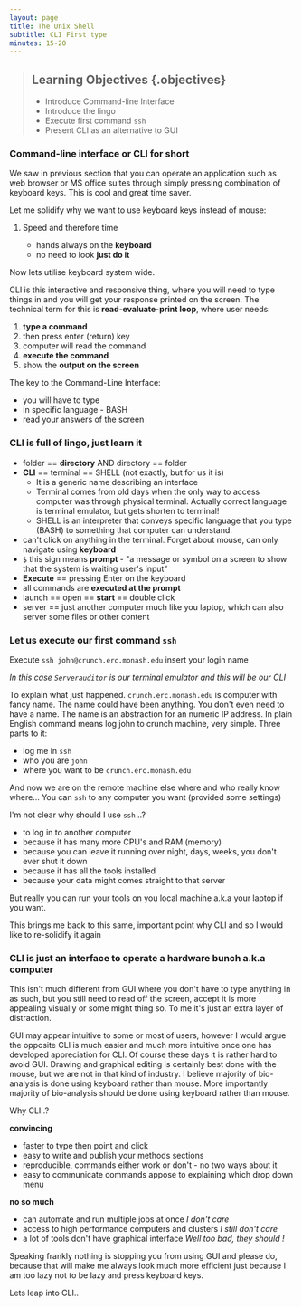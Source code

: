 ```yaml
---
layout: page
title: The Unix Shell
subtitle: CLI First type
minutes: 15-20
---
```

> ## Learning Objectives {.objectives}
>
> *   Introduce Command-line Interface
> *   Introduce the lingo
> *   Execute first command `ssh`
> *   Present CLI as an alternative to GUI

### Command-line interface or CLI for short

We saw in previous section that you can operate an application such as web browser or MS office suites through 
simply pressing combination of keyboard keys. This is cool and great time saver.

Let me solidify why we want to use keyboard keys instead of mouse:

1. Speed and therefore time

   * hands always on the __keyboard__
   * no need to look __just do it__

Now lets utilise keyboard system wide. 

CLI is this interactive and responsive thing, where you will need to type things in and you will get
your response printed on the screen. The technical term for this is **read-evaluate-print loop**, where user
needs:

1. __type a command__
2. then press enter (return) key
3. computer will read the command
4. __execute the command__
5. show the __output on the screen__

The key to the Command-Line Interface:

- you will have to type
- in specific language - BASH
- read your answers of the screen

### CLI is full of lingo, just learn it

- folder == __directory__ AND directory == folder
- __CLI__ == terminal == SHELL (not exactly, but for us it is)
  * It is a generic name describing an interface
  * Terminal comes from old days when the only way to access computer was through physical terminal.
    Actually correct language is terminal emulator, but gets shorten to terminal!
  * SHELL is an interpreter that conveys specific language that you type (BASH) to something that computer
    can understand.
- can't click on anything in the terminal. Forget about mouse, can only navigate using __keyboard__
- `$` this sign means __prompt__ - "a message or symbol on a screen to show that the system is waiting
user's input"
- __Execute__ == pressing Enter on the keyboard
- all commands are __executed at the prompt__
- launch == open == __start__ == double click
- server == just another computer much like you laptop, which can also server some files or other content

### Let us execute our first command `ssh`

Execute `ssh john@crunch.erc.monash.edu` insert your login name

_In this case `Serverauditor` is our terminal emulator and this will be our CLI_

To explain what just happened. `crunch.erc.monash.edu` is computer with fancy name. The name could have been
anything. You don't even need to have a name. The name is an abstraction for an numeric IP address.
In plain English command means log john to crunch machine, very simple. Three parts to it: 

- log me in `ssh`
- who you are `john`
- where you want to be `crunch.erc.monash.edu`

And now we are on the remote machine else where and who really know where...
You can `ssh` to any computer you want (provided some settings) 

I'm not clear why should I use `ssh` ..?

- to log in to another computer
- because it has many more CPU's and RAM (memory)
- because you can leave it running over night, days, weeks, you don't ever shut it down
- because it has all the tools installed 
- because your data might comes straight to that server

But really you can run your tools on you local machine a.k.a your laptop if you want.

This brings me back to this same, important point why CLI and so I would like to re-solidify it again

### CLI is just an interface to operate a hardware bunch a.k.a computer

This isn't much different from GUI where you don't have to type anything in as such, but you still need to
read off the screen, accept it is more appealing visually or some might thing so. To me it's just an extra
layer of distraction.

GUI may appear intuitive to some or most of users, however I would argue the opposite CLI is much
easier and much more intuitive once one has developed appreciation for CLI. Of course these days it is
rather hard to avoid GUI. Drawing and graphical editing is certainly best done with the mouse, but we are
not in that kind of industry. I believe majority of bio-analysis is done using keyboard rather than mouse. 
More importantly majority of bio-analysis should be done using keyboard rather than mouse.

Why CLI..?

__convincing__

- faster to type then point and click
- easy to write and publish your methods sections
- reproducible, commands either work or don't - no two ways about it
- easy to communicate commands appose to explaining which drop down menu

__no so much__

- can automate and run multiple jobs at once  _I don't care_
- access to high performance computers and clusters _I still don't care_
- a lot of tools don't have graphical interface _Well too bad, they should !_

Speaking frankly nothing is stopping you from using GUI and please do, because that will make me always look
much more efficient just because I am too lazy not to be lazy and press keyboard keys.

Lets leap into CLI..
